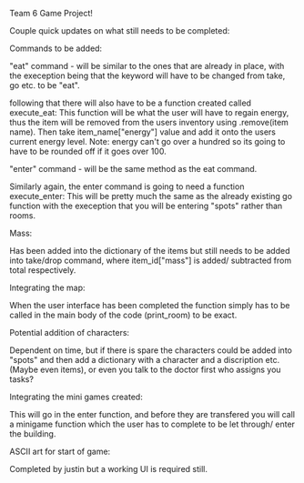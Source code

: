 Team 6 Game Project!

Couple quick updates on what still needs to be completed:

Commands to be added:

"eat" command - will be similar to the ones that are already in place, with the exeception 
being that the keyword will have to be changed from take, go etc. to be "eat".

following that there will also have to be a function created called execute_eat:
This function will be what the user will have to regain energy, thus the item will be removed
from the users inventory using .remove(item name). Then take item_name["energy"] value and add
it onto the users current energy level. Note: energy can't go over a hundred so its going to 
have to be rounded off if it goes over 100.

"enter" command - will be the same method as the eat command.

Similarly again, the enter command is going to need a function execute_enter:
This will be pretty much the same as the already existing go function with the exeception that
you will be entering "spots" rather than rooms.

Mass:

Has been added into the dictionary of the items but still needs to be added into take/drop 
command, where item_id["mass"] is added/ subtracted from total respectively.

Integrating the map:

When the user interface has been completed the function simply has to be called in the main body
of the code (print_room) to be exact.

Potential addition of characters:

Dependent on time, but if there is spare the characters could be added into "spots" and then add
a dictionary with a character and a discription etc. (Maybe even items), or even you talk to the 
doctor first who assigns you tasks?

Integrating the mini games created:

This will go in the enter function, and before they are transfered you will call a minigame function
which the user has to complete to be let through/ enter the building.

ASCII art for start of game:

Completed by justin but a working UI is required still.



